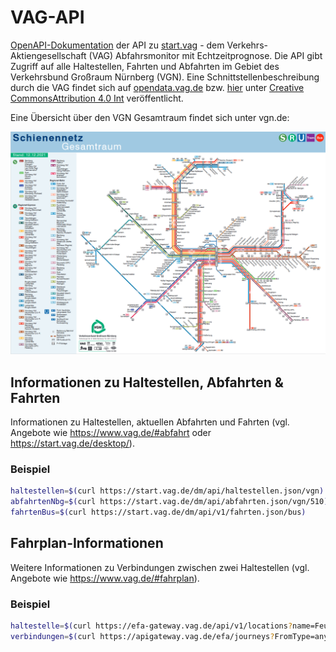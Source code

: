 # VAG-API

[OpenAPI-Dokumentation](https://bundesapi.github.io/vag-api/) der API zu [start.vag](https://start.vag.de/desktop/) - dem Verkehrs-Aktiengesellschaft (VAG) Abfahrsmonitor mit Echtzeitprognose. Die API gibt Zugriff auf alle Haltestellen, Fahrten und Abfahrten im Gebiet des Verkehrsbund Großraum Nürnberg (VGN). Eine Schnittstellenbeschreibung durch die VAG findet sich auf [opendata.vag.de](https://opendata.vag.de) bzw. [hier](https://opendata.vag.de/dataset/api-echtzeitauskunft) unter [Creative CommonsAttribution 4.0 Int](https://creativecommons.org/licenses/by/4.0/) veröffentlicht. 

Eine Übersicht über den VGN Gesamtraum findet sich unter vgn.de:

<a href="https://www.vgn.de/media/schienennetz-gesamtraum-vgn.pdf">
<img src="https://github.com/AndreasFischer1985/vag-api/blob/main/VGN%20Schienennetz%20Gesamtraum.png" alt="VGN Schienennetz Gesamtraum" style="width:600px;"/>
</a>

## Informationen zu Haltestellen, Abfahrten & Fahrten

Informationen zu Haltestellen, aktuellen Abfahrten und Fahrten (vgl. Angebote wie https://www.vag.de/#abfahrt oder https://start.vag.de/desktop/).

### Beispiel
```bash
haltestellen=$(curl https://start.vag.de/dm/api/haltestellen.json/vgn)
abfahrtenNbg=$(curl https://start.vag.de/dm/api/abfahrten.json/vgn/510)
fahrtenBus=$(curl https://start.vag.de/dm/api/v1/fahrten.json/bus)
```


## Fahrplan-Informationen

Weitere Informationen zu Verbindungen zwischen zwei Haltestellen (vgl. Angebote wie https://www.vag.de/#fahrplan).

### Beispiel
```bash
haltestelle=$(curl https://efa-gateway.vag.de/api/v1/locations?name=Feucht)
verbindungen=$(curl https://apigateway.vag.de/efa/journeys?FromType=any&From=80000941&ToType=any&To=80021819&ChangeSpeed=normal&UseNearbyStops=false&RouteType=leasttime&MaxFootpath=10&Transportations=9462&TariffDetails=true&Departure=2022-07-08T07%3A39%3A00.000Z)
```
